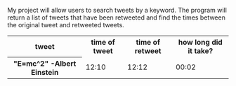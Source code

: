 My project will allow users to search tweets by a keyword. 
The program will return a list of tweets that have been retweeted and find the times 
between the original tweet and retweeted tweets.

<table>
  <tr>
    <th>tweet</th><th>time of tweet</th><th>time of retweet</th><th>how long did it take?</th>
  </tr>
  <tr>
    <th>"E=mc^2" -Albert Einstein</th><td>12:10</td><td>12:12</td><td>00:02</td>
  </tr>
</table>